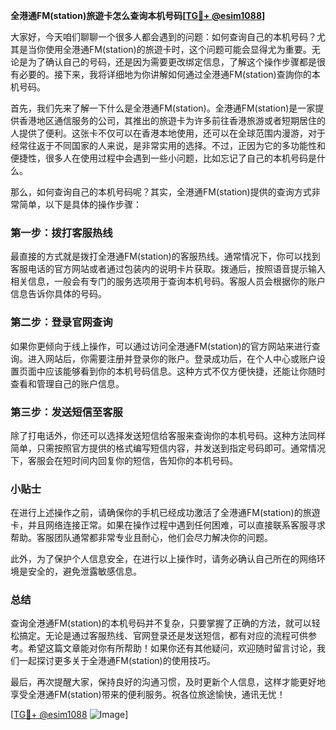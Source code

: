**全港通FM(station)旅遊卡怎么查询本机号码[[TG💪+ @esim1088](https://t.me/s/esim1088)]**

大家好，今天咱们聊聊一个很多人都会遇到的问题：如何查询自己的本机号码？尤其是当你使用全港通FM(station)的旅遊卡时，这个问题可能会显得尤为重要。无论是为了确认自己的号码，还是因为需要更改绑定信息，了解这个操作步骤都是很有必要的。接下来，我将详细地为你讲解如何通过全港通FM(station)查詢你的本机号码。

首先，我们先来了解一下什么是全港通FM(station)。全港通FM(station)是一家提供香港地区通信服务的公司，其推出的旅遊卡为许多前往香港旅游或者短期居住的人提供了便利。这张卡不仅可以在香港本地使用，还可以在全球范围内漫游，对于经常往返于不同国家的人来说，是非常实用的选择。不过，正因为它的多功能性和便捷性，很多人在使用过程中会遇到一些小问题，比如忘记了自己的本机号码是什么。

那么，如何查询自己的本机号码呢？其实，全港通FM(station)提供的查询方式非常简单，以下是具体的操作步骤：

### 第一步：拨打客服热线

最直接的方式就是拨打全港通FM(station)的客服热线。通常情况下，你可以找到客服电话的官方网站或者通过包装内的说明卡片获取。拨通后，按照语音提示输入相关信息，一般会有专门的服务选项用于查询本机号码。客服人员会根据你的账户信息告诉你具体的号码。

### 第二步：登录官网查询

如果你更倾向于线上操作，可以通过访问全港通FM(station)的官方网站来进行查询。进入网站后，你需要注册并登录你的账户。登录成功后，在个人中心或账户设置页面中应该能够看到你的本机号码信息。这种方式不仅方便快捷，还能让你随时查看和管理自己的账户信息。

### 第三步：发送短信至客服

除了打电话外，你还可以选择发送短信给客服来查询你的本机号码。这种方法同样简单，只需按照官方提供的格式编写短信内容，并发送到指定号码即可。通常情况下，客服会在短时间内回复你的短信，告知你的本机号码。

### 小贴士

在进行上述操作之前，请确保你的手机已经成功激活了全港通FM(station)的旅遊卡，并且网络连接正常。如果在操作过程中遇到任何困难，可以直接联系客服寻求帮助。客服团队通常都非常专业且耐心，他们会尽力解决你的问题。

此外，为了保护个人信息安全，在进行以上操作时，请务必确认自己所在的网络环境是安全的，避免泄露敏感信息。

### 总结

查询全港通FM(station)的本机号码并不复杂，只要掌握了正确的方法，就可以轻松搞定。无论是通过客服热线、官网登录还是发送短信，都有对应的流程可供参考。希望这篇文章能对你有所帮助！如果你还有其他疑问，欢迎随时留言讨论，我们一起探讨更多关于全港通FM(station)的使用技巧。

最后，再次提醒大家，保持良好的沟通习惯，及时更新个人信息，这样才能更好地享受全港通FM(station)带来的便利服务。祝各位旅途愉快，通讯无忧！

[[TG💪+ @esim1088](https://t.me/s/esim1088) ![Image](https://i.postimg.cc/4NQfJmqS/Snipaste-2025-05-13-00-14-12.png)]
